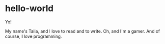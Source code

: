 # hello-world

Yo!

My name's Talia, and I love to read and to write. Oh, and I'm a gamer.
And of course, I love programming.
